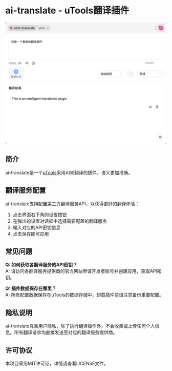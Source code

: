# ai-translate - uTools翻译插件

<div align="center">
  <img src="./demo.png" alt="ai-translate Logo" />
</div>

## 简介

ai-translate是一个[uTools](https://u.tools)采用AI来翻译的插件，语义更加准确。

## 翻译服务配置

ai-translate支持配置第三方翻译服务API，以获得更好的翻译体验：

1. 点击界面右下角的设置按钮
2. 在弹出的设置对话框中选择需要配置的翻译服务
3. 输入对应的API密钥信息
4. 点击保存即可应用

## 常见问题

**Q: 如何获取各翻译服务的API密钥？**  
A: 请访问各翻译服务提供商的官方网站申请开发者账号并创建应用，获取API密钥。

**Q: 插件数据保存在哪里？**  
A: 所有配置数据保存在uTools的数据存储中，卸载插件前请注意备份重要配置。

## 隐私说明

ai-translate尊重用户隐私，除了执行翻译操作外，不会收集或上传任何个人信息。所有翻译请求均直接发送至对应的翻译服务提供商。

## 许可协议

本项目采用MIT许可证，详情请查看LICENSE文件。
